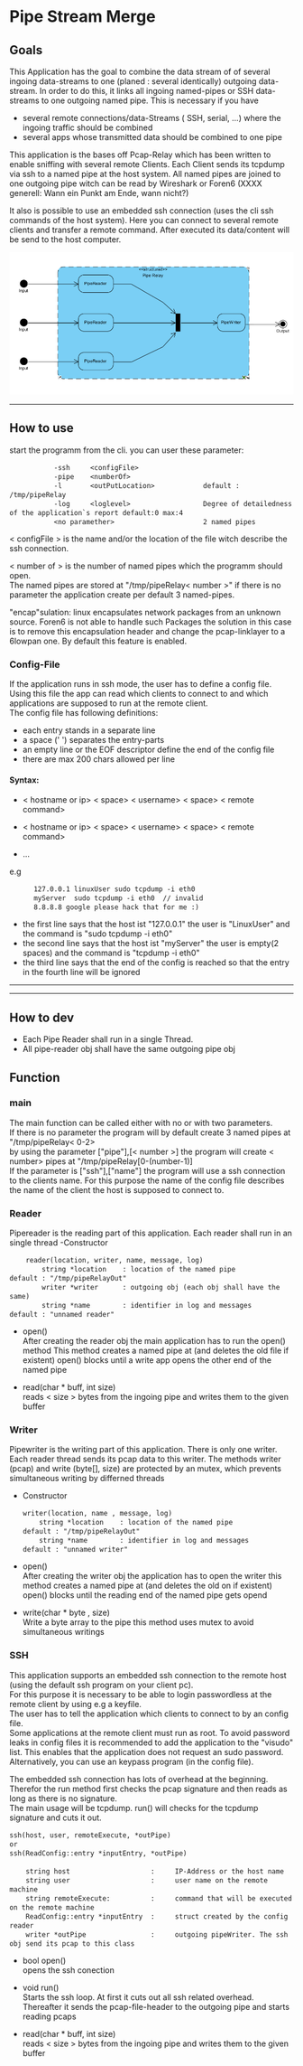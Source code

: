 # Pipe Stream Merge

## Goals
This Application has the goal to combine the data stream of of several ingoing data-streams to one (planed : several identically) outgoing data-stream. 
In order to do this, it links all ingoing named-pipes or SSH data-streams to one outgoing named pipe.
This is necessary if you have
  - several remote connections/data-Streams ( SSH, serial, ...) where the ingoing traffic should be combined
  - several apps whose transmitted data should be combined to one pipe

This application is the bases off Pcap-Relay which has been written to enable sniffing with several remote Clients. 
Each Client sends its tcpdump via ssh to a named pipe at the host system.
All named pipes are joined to one outgoing pipe witch can be read by Wireshark or Foren6 (XXXX generell: Wann ein Punkt am Ende, wann nicht?)
   
It also is possible to use an embedded ssh connection (uses the cli ssh commands of the host system). Here you can 
connect to several remote clients and transfer a remote command. After executed its data/content will be send to the host computer. 


![Alt text](structimg.png?raw=true "structure")

***
## How to use
start the programm from the cli. 
you can user these parameter:
            
               -ssh     <configFile>
               -pipe    <numberOf>
               -l       <outPutLocation>        	default : /tmp/pipeRelay 
               -log     <loglevel>                  Degree of detailedness of the application`s report default:0 max:4 
               <no paramether>                  	2 named pipes


            
   < configFile > is the name and/or the location of the file witch describe the ssh connection.  
    
   < number of > is the number of named pipes which the programm should open.     
   The named pipes are stored at "/tmp/pipeRelay< number >"
   if there is no parameter the application create per default 3 named-pipes.    
   
   "encap"sulation: linux encapsulates network packages from an unknown source. Foren6 is not able to handle such Packages
   the solution in this case is to remove this encapsulation header and change the pcap-linklayer to a 6lowpan one.
   By default this feature is enabled.
   
 ### Config-File
If the application runs in ssh mode, the user has to define a config file. Using this file the app can read which clients to 
connect to and which applications are supposed to run at the remote client.   
The config file has following definitions:   
- each entry stands in a separate line
- a space (' ') separates the entry-parts
- an empty line or the EOF descriptor define the end of the config file 
- there are max 200 chars allowed per line   

#### Syntax:   
* < hostname or ip> < space> < username> < space> < remote command>    <line end>

* < hostname or ip> < space> < username> < space> < remote command>   <line end>

* ...   
   
e.g   

          127.0.0.1 linuxUser sudo tcpdump -i eth0
          myServer  sudo tcpdump -i eth0  // invalid          
          8.8.8.8 google please hack that for me :)   
          
* the first line says that the host ist "127.0.0.1" the user is "LinuxUser" and the command is "sudo tcpdump -i eth0"   
* the second line says that the host ist "myServer" the user is empty(2 spaces)   and the command is "tcpdump -i eth0"    
* the third line says that the end of the config is reached so that the entry in the fourth line will be ignored     
   
***
***
## How to dev 

-   Each Pipe Reader shall run in a single Thread. 
-   All pipe-reader obj shall have the same outgoing pipe obj
   
## Function   

### main
The main function can be called either with no or with two parameters.   
If there is no parameter the program will by default create 3 named pipes at "/tmp/pipeRelay< 0-2>   
by using the parameter ["pipe"],[< number >]  the program will create < number> pipes at "/tmp/pipeRelay[0-(number-1)]   
If the parameter is ["ssh"],["name"] the program will use a ssh connection to the clients name. For this purpose the name of the config file
  describes the name of the client the host is supposed to connect to.   
   
### Reader
Pipereader is the reading part of this application. 
Each reader shall run in an single thread 
-Constructor
     
        reader(location, writer, name, message, log)
            string *location    : location of the named pipe               default : "/tmp/pipeRelayOut"
            writer *writer      : outgoing obj (each obj shall have the same)
            string *name        : identifier in log and messages           default : "unnamed reader"
                                         
        
- open()   
    After creating the reader obj the main application has to run the open() method 
    This method creates a named pipe at <location> (and deletes the old file if existent)
    open() blocks until a write app opens the other end of the named pipe
    
- read(char * buff, int size)   
   reads < size > bytes from the ingoing pipe and writes them to the given buffer
 
### Writer
Pipewriter is the writing part of this application.
There is only one writer. 
Each reader thread sends its pcap data to this writer. The methods writer (pcap) and write (byte[], size) are 
protected by an mutex, which prevents simultaneous writing by differned threads 
-   Constructor

        writer(location, name , message, log)
            string *location    : location of the named pipe                default : "/tmp/pipeRelayOut"
            string *name        : identifier in log and messages            default : "unnamed writer"
        
-   open()   
        After creating the writer obj the application has to open the writer
        this method creates a named pipe at <location> (and deletes the old on if existent)
        open() blocks until the reading end of the named pipe gets opend
-   write(char * byte , size)   
        Write a byte array to the pipe
        this method uses mutex to avoid simultaneous writings
        
  

 
### SSH
This application supports an embedded ssh connection to the remote host (using the default ssh program on your client pc).   
For this purpose it is necessary to be able to login passwordless at the remote client by using e.g a keyfile.   
The user has to tell the application  which clients to connect to by an config file.  
Some applications at the remote client must run as root.
To avoid password leaks in config files it is recommended to add the application to the "visudo" list. This enables that the application 
does not request an sudo password.   
Alternatively, you can use an keypass program (in the config file).   
   
The embedded ssh connection has lots of overhead at the beginning. Therefor the run method first checks the 
pcap signature and then reads as long as there is no signature.   
The main usage will be tcpdump. run() will checks for the tcpdump signature and cuts it out.
    
    ssh(host, user, remoteExecute, *outPipe)
    or
    ssh(ReadConfig::entry *inputEntry, *outPipe) 
    
        string host                    :     IP-Address or the host name 
        string user                    :     user name on the remote machine
        string remoteExecute:          :     command that will be executed on the remote machine 
        ReadConfig::entry *inputEntry  :     struct created by the config reader
        writer *outPipe                :     outgoing pipeWriter. The ssh obj send its pcap to this class

* bool open()   
opens the ssh conection    
  
* void run()    
Starts the ssh loop. At first it cuts out all ssh related overhead. Thereafter it sends the pcap-file-header to the outgoing pipe 
and starts reading pcaps

* read(char * buff, int size)   
   reads < size > bytes from the ingoing pipe and writes them to the given buffer
 

